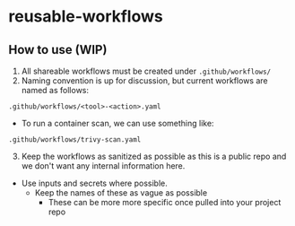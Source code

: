 # reusable-workflows

## How to use (WIP)
1. All shareable workflows must be created under `.github/workflows/`
2. Naming convention is up for discussion, but current workflows are named as follows:
```
.github/workflows/<tool>-<action>.yaml
```
* To run a container scan, we can use something like:
```
.github/workflows/trivy-scan.yaml
```
3. Keep the workflows as sanitized as possible as this is a public repo and we don't want any internal information here.
- Use inputs and secrets where possible.
    - Keep the names of these as vague as possible
        - These can be more more specific once pulled into your project repo


